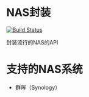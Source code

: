 # NAS封装
[![Build Status](https://cloud.drone.io/api/badges/storezhang/nas/status.svg)](https://cloud.drone.io/storezhang/nas)

封装流行的NAS的API

# 支持的NAS系统
- 群晖（Synology）